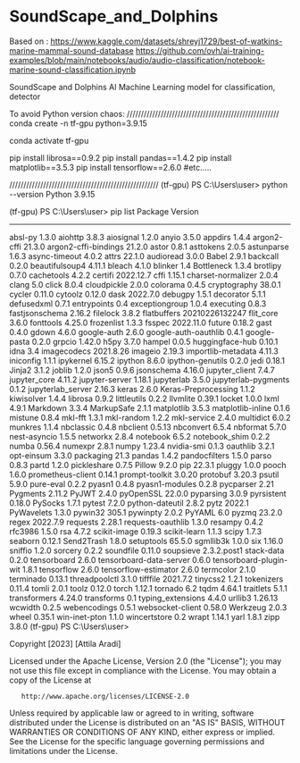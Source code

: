 # SoundScape_and_Dolphins
Based on :
https://www.kaggle.com/datasets/shreyj1729/best-of-watkins-marine-mammal-sound-database
https://github.com/ovh/ai-training-examples/blob/main/notebooks/audio/audio-classification/notebook-marine-sound-classification.ipynb

SoundScape and Dolphins AI Machine Learning model for classification, detector

To avoid Python version chaos:
//////////////////////////////////////////////////////
conda create -n tf-gpu python=3.9.15

conda activate tf-gpu

pip install librosa==0.9.2
pip install pandas==1.4.2
pip install matplotlib==3.5.3
pip install tensorflow==2.6.0
#etc.....

/////////////////////////////////////////////////////
(tf-gpu) PS C:\Users\user> python --version
Python 3.9.15




(tf-gpu) PS C:\Users\user> pip list
Package                 Version
----------------------- --------------
absl-py                 1.3.0
aiohttp                 3.8.3
aiosignal               1.2.0
anyio                   3.5.0
appdirs                 1.4.4
argon2-cffi             21.3.0
argon2-cffi-bindings    21.2.0
astor                   0.8.1
asttokens               2.0.5
astunparse              1.6.3
async-timeout           4.0.2
attrs                   22.1.0
audioread               3.0.0
Babel                   2.9.1
backcall                0.2.0
beautifulsoup4          4.11.1
bleach                  4.1.0
blinker                 1.4
Bottleneck              1.3.4
brotlipy                0.7.0
cachetools              4.2.2
certifi                 2022.12.7
cffi                    1.15.1
charset-normalizer      2.0.4
clang                   5.0
click                   8.0.4
cloudpickle             2.0.0
colorama                0.4.5
cryptography            38.0.1
cycler                  0.11.0
cytoolz                 0.12.0
dask                    2022.7.0
debugpy                 1.5.1
decorator               5.1.1
defusedxml              0.7.1
entrypoints             0.4
exceptiongroup          1.0.4
executing               0.8.3
fastjsonschema          2.16.2
filelock                3.8.2
flatbuffers             20210226132247
flit_core               3.6.0
fonttools               4.25.0
frozenlist              1.3.3
fsspec                  2022.11.0
future                  0.18.2
gast                    0.4.0
gdown                   4.6.0
google-auth             2.6.0
google-auth-oauthlib    0.4.1
google-pasta            0.2.0
grpcio                  1.42.0
h5py                    3.7.0
hampel                  0.0.5
huggingface-hub         0.10.1
idna                    3.4
imagecodecs             2021.8.26
imageio                 2.19.3
importlib-metadata      4.11.3
iniconfig               1.1.1
ipykernel               6.15.2
ipython                 8.6.0
ipython-genutils        0.2.0
jedi                    0.18.1
Jinja2                  3.1.2
joblib                  1.2.0
json5                   0.9.6
jsonschema              4.16.0
jupyter_client          7.4.7
jupyter_core            4.11.2
jupyter-server          1.18.1
jupyterlab              3.5.0
jupyterlab-pygments     0.1.2
jupyterlab_server       2.16.3
keras                   2.6.0
Keras-Preprocessing     1.1.2
kiwisolver              1.4.4
librosa                 0.9.2
littleutils             0.2.2
llvmlite                0.39.1
locket                  1.0.0
lxml                    4.9.1
Markdown                3.3.4
MarkupSafe              2.1.1
matplotlib              3.5.3
matplotlib-inline       0.1.6
mistune                 0.8.4
mkl-fft                 1.3.1
mkl-random              1.2.2
mkl-service             2.4.0
multidict               6.0.2
munkres                 1.1.4
nbclassic               0.4.8
nbclient                0.5.13
nbconvert               6.5.4
nbformat                5.7.0
nest-asyncio            1.5.5
networkx                2.8.4
notebook                6.5.2
notebook_shim           0.2.2
numba                   0.56.4
numexpr                 2.8.1
numpy                   1.23.4
nvidia-smi              0.1.3
oauthlib                3.2.1
opt-einsum              3.3.0
packaging               21.3
pandas                  1.4.2
pandocfilters           1.5.0
parso                   0.8.3
partd                   1.2.0
pickleshare             0.7.5
Pillow                  9.2.0
pip                     22.3.1
pluggy                  1.0.0
pooch                   1.6.0
prometheus-client       0.14.1
prompt-toolkit          3.0.20
protobuf                3.20.3
psutil                  5.9.0
pure-eval               0.2.2
pyasn1                  0.4.8
pyasn1-modules          0.2.8
pycparser               2.21
Pygments                2.11.2
PyJWT                   2.4.0
pyOpenSSL               22.0.0
pyparsing               3.0.9
pyrsistent              0.18.0
PySocks                 1.7.1
pytest                  7.2.0
python-dateutil         2.8.2
pytz                    2022.1
PyWavelets              1.3.0
pywin32                 305.1
pywinpty                2.0.2
PyYAML                  6.0
pyzmq                   23.2.0
regex                   2022.7.9
requests                2.28.1
requests-oauthlib       1.3.0
resampy                 0.4.2
rfc3986                 1.5.0
rsa                     4.7.2
scikit-image            0.19.3
scikit-learn            1.1.3
scipy                   1.7.3
seaborn                 0.12.1
Send2Trash              1.8.0
setuptools              65.5.0
sgmllib3k               1.0.0
six                     1.16.0
sniffio                 1.2.0
sorcery                 0.2.2
soundfile               0.11.0
soupsieve               2.3.2.post1
stack-data              0.2.0
tensorboard             2.6.0
tensorboard-data-server 0.6.0
tensorboard-plugin-wit  1.8.1
tensorflow              2.6.0
tensorflow-estimator    2.6.0
termcolor               2.1.0
terminado               0.13.1
threadpoolctl           3.1.0
tifffile                2021.7.2
tinycss2                1.2.1
tokenizers              0.11.4
tomli                   2.0.1
toolz                   0.12.0
torch                   1.12.1
tornado                 6.2
tqdm                    4.64.1
traitlets               5.1.1
transformers            4.24.0
transforms              0.1
typing_extensions       4.4.0
urllib3                 1.26.13
wcwidth                 0.2.5
webencodings            0.5.1
websocket-client        0.58.0
Werkzeug                2.0.3
wheel                   0.35.1
win-inet-pton           1.1.0
wincertstore            0.2
wrapt                   1.14.1
yarl                    1.8.1
zipp                    3.8.0
(tf-gpu) PS C:\Users\user>



 Copyright [2023] [Attila Aradi]

   Licensed under the Apache License, Version 2.0 (the "License");
   you may not use this file except in compliance with the License.
   You may obtain a copy of the License at

       http://www.apache.org/licenses/LICENSE-2.0

   Unless required by applicable law or agreed to in writing, software
   distributed under the License is distributed on an "AS IS" BASIS,
   WITHOUT WARRANTIES OR CONDITIONS OF ANY KIND, either express or implied.
   See the License for the specific language governing permissions and
   limitations under the License.
